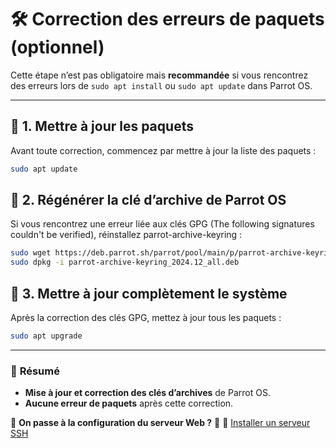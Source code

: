 # 🛠️ Correction des erreurs de paquets (optionnel)

Cette étape n’est pas obligatoire mais **recommandée** si vous rencontrez des erreurs lors de `sudo apt install` ou `sudo apt update` dans Parrot OS.

---

## 📌 **1. Mettre à jour les paquets**
Avant toute correction, commencez par mettre à jour la liste des paquets :

```bash
sudo apt update
```

## 📌 **2. Régénérer la clé d’archive de Parrot OS**
Si vous rencontrez une erreur liée aux clés GPG (The following signatures couldn't be verified), réinstallez parrot-archive-keyring :

```bash
sudo wget https://deb.parrot.sh/parrot/pool/main/p/parrot-archive-keyring/parrot-archive-keyring_2024.12_all.deb
sudo dpkg -i parrot-archive-keyring_2024.12_all.deb
```

## 📌 **3. Mettre à jour complètement le système**
Après la correction des clés GPG, mettez à jour tous les paquets :
```bash
sudo apt upgrade
```


---

### 🚀 **Résumé**
- **Mise à jour et correction des clés d’archives** de Parrot OS.
- **Aucune erreur de paquets** après cette correction.

📌 **On passe à la configuration du serveur Web ?** 🚀
📌 [Installer un serveur SSH](pages/serveurs/installer_ssh)
